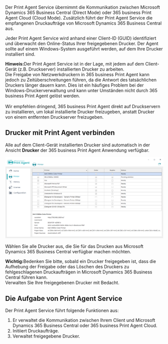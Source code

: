 Der Print Agent Service übernimmt die Kommunikation zwischen Microsoft Dynamics 365 Business Central (Direct Mode) oder 365 business Print Agent Cloud (Cloud Mode). Zusätzlich führt der Print Agent Service die empfangenen Druckaufträge von Microsoft Dynamics 365 Business Central aus.

Jeder Print Agent Service wird anhand einer Client-ID (GUID) identifiziert und überwacht den Online-Status Ihrer freigegebenen Drucker. 
Der Agent sollte auf einem Windows-System ausgeführt werden, auf dem Ihre Drucker installiert sind.

<div class="alert alert-notice">
    <i class="fa-solid fa-notes"></i> <strong>Hinweis:</strong>Der Print Agent Service ist in der Lage, mit jedem auf dem Client-Gerät (z.B. Druckserver) installierten Drucker zu arbeiten.<br>Die Freigabe von Netzwerkdruckern in 365 business Print Agent kann jedoch zu Zeitüberschreitungen führen, da die Antwort des tatsächlichen Druckers länger dauern kann. Dies ist ein häufiges Problem bei der Windows-Druckerverwaltung und kann unter Umständen nicht durch 365 business Print Agent gelöst werden.<br><br>Wir empfehlen dringend, 365 business Print Agent direkt auf Druckservern zu installieren, um lokal installierte Drucker freizugeben, anstatt Drucker von einem entfernten Druckserver freizugeben.
</div>

## Drucker mit Print Agent verbinden

Alle auf dem Client-Gerät installierten Drucker sind automatisch in der Ansicht **Drucker** der 365 business Print Agent Anwendung verfügbar.

![Shared Printer](/assets/images/365-business-print-agent/ad01eb85658694c75716cb5dbce514bd3763fb94b48e505c0288c2bcf8638737.png)  

Wählen Sie alle Drucker aus, die Sie für das Drucken aus Microsoft Dynamics 365 Business Central verfügbar machen möchten.

<div class="alert alert-warn">
    <i class="fa-solid fa-triangle-exclamation"></i> <strong>Wichtig:</strong>Bedenken Sie bitte, sobald ein Drucker freigegeben ist, dass die Aufhebung der Freigabe oder das Löschen des Druckers zu fehlgeschlagenen Druckaufträgen in Microsoft Dynamics 365 Business Central führen kann.<br>Verwalten Sie Ihre freigegebenen Drucker mit Bedacht.
</div>

## Die Aufgabe von Print Agent Service

Der Print Agent Service führt folgende Funktionen aus:

 1. Er verwaltet die Kommunikation zwischen Ihrem Client und Microsoft Dynamics 365 Business Central oder 365 business Print Agent Cloud.
 2. Initiiert Druckaufträge.
 3. Verwaltet freigegebene Drucker.
